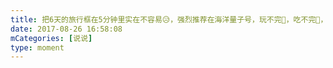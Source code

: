 ```yaml
---
title: 把6天的旅行框在5分钟里实在不容易😥，强烈推荐在海洋量子号，玩不完👏，吃不完👏，服务态度更是200分👏👏👏
date: 2017-08-26 16:58:08
mCategories: [说说]
type: moment
---
```


<div id="pics-20170826165808"></div>

<script src="/lib/moment/pics.js"></script>
<script>
var data = [
    {"link": "2017-08-21_000000.mov", "type": "video"}
];
picsRender(data, "pics-20170826165808");
</script>
